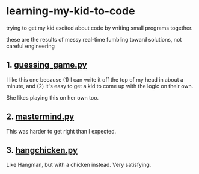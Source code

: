 # learning-my-kid-to-code

trying to get my kid excited about code by writing small programs together. 

these are the results of messy real-time fumbling toward solutions, not careful engineering

## 1. [guessing_game.py](guessing_game.py)

I like this one because (1) I can write it off the top of my head in about a minute, and (2) it's easy to get a kid to come up with the logic on their own.

She likes playing this on her own too.

## 2. [mastermind.py](mastermind.py)

This was harder to get right than I expected.

## 3. [hangchicken.py](hangchicken.py)

Like Hangman, but with a chicken instead. Very satisfying.
